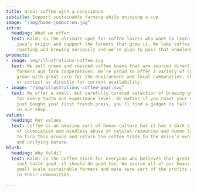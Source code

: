 ```yaml
---
title: Great coffee with a conscience
subtitle: Support sustainable farming while enjoying a cup
image: "/img/home-jumbotron.jpg"
intro:
  heading: What we offer
  text: Kaldi is the ultimate spot for coffee lovers who want to learn about their
    java’s origin and support the farmers that grew it. We take coffee production,
    roasting and brewing seriously and we’re glad to pass that knowledge to anyone.
products:
- image: img/illustrations-coffee.svg
  text: We sell green and roasted coffee beans that are sourced directly from independent
    farmers and farm cooperatives. We’re proud to offer a variety of coffee beans
    grown with great care for the environment and local communities. Check our post
    or contact us directly for current availability.
- image: "/img/illustrations-coffee-gear.svg"
  text: We offer a small, but carefully curated selection of brewing gear and tools
    for every taste and experience level. No matter if you roast your own beans or
    just bought your first french press, you’ll find a gadget to fall in love with
    in our shop.
values:
  heading: Our values
  text: Coffee is an amazing part of human culture but it has a dark side too – one
    of colonialism and mindless abuse of natural resources and human lives. We want
    to turn this around and return the coffee trade to the drink’s exhilarating, empowering
    and unifying nature.
blurb:
  heading: Why Kaldi?
  text: Kaldi is the coffee store for everyone who believes that great coffee shouldn't
    just taste good, it should do good too. We source all of our beans directly from
    small scale sustainable farmers and make sure part of the profits are reinvested
    in their communities.

---
```

